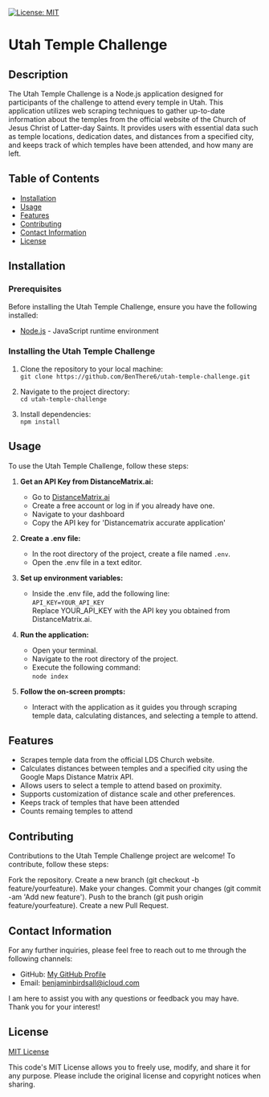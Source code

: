 [![License: MIT](https://img.shields.io/badge/License-MIT-yellow.svg)](https://opensource.org/licenses/MIT)

# Utah Temple Challenge 
  
## Description
  
The Utah Temple Challenge is a Node.js application designed for participants of the challenge to attend every temple in Utah. This application utilizes web scraping techniques to gather up-to-date information about the temples from the official website of the Church of Jesus Christ of Latter-day Saints. It provides users with essential data such as temple locations, dedication dates, and distances from a specified city, and keeps track of which temples have been attended, and how many are left.

## Table of Contents

* [Installation](#installation)<br>
* [Usage](#usage)<br>
* [Features](#features)<br>
* [Contributing](#contributing)<br>
* [Contact Information](#contact-information)<br>
* [License](#license)

## Installation

### Prerequisites
Before installing the Utah Temple Challenge, ensure you have the following installed:
* [Node.js](https://nodejs.org/en) - JavaScript runtime environment

### Installing the Utah Temple Challenge
1. Clone the repository to your local machine: <br>
`git clone https://github.com/BenThere6/utah-temple-challenge.git`<br>

2. Navigate to the project directory:<br>
`cd utah-temple-challenge`<br>

3. Install dependencies:<br>
`npm install`<br>

## Usage

To use the Utah Temple Challenge, follow these steps:

1. **Get an API Key from DistanceMatrix.ai:**
    * Go to [DistanceMatrix.ai](DistanceMatrix.ai)
    * Create a free account or log in if you already have one.
    * Navigate to your dashboard
    * Copy the API key for 'Distancematrix accurate application'

2. **Create a .env file:**
    * In the root directory of the project, create a file named `.env`.
    * Open the .env file in a text editor.

3. **Set up environment variables:**
    * Inside the .env file, add the following line:<br>
    `API_KEY=YOUR_API_KEY`<br>
    Replace YOUR_API_KEY with the API key you obtained from DistanceMatrix.ai.

4. **Run the application:**
    * Open your terminal.
    * Navigate to the root directory of the project.
    * Execute the following command:<br>
    `node index`<br>

5. **Follow the on-screen prompts:**
    * Interact with the application as it guides you through scraping temple data, calculating distances, and selecting a temple to attend.

## Features

* Scrapes temple data from the official LDS Church website.
* Calculates distances between temples and a specified city using the Google Maps Distance Matrix API.
* Allows users to select a temple to attend based on proximity.
* Supports customization of distance scale and other preferences.
* Keeps track of temples that have been attended
* Counts remaing temples to attend

## Contributing

Contributions to the Utah Temple Challenge project are welcome! To contribute, follow these steps:

Fork the repository.
Create a new branch (git checkout -b feature/yourfeature).
Make your changes.
Commit your changes (git commit -am 'Add new feature').
Push to the branch (git push origin feature/yourfeature).
Create a new Pull Request.

## Contact Information

For any further inquiries, please feel free to reach out to me through the following channels:
* GitHub: [My GitHub Profile](https://www.github.com/BenThere6)
* Email: benjaminbirdsall@icloud.com

I am here to assist you with any questions or feedback you may have. Thank you for your interest!

## License 

[MIT License](https://opensource.org/licenses/MIT)

This code's MIT License allows you to freely use, modify, and share it for any purpose. Please include the original license and copyright notices when sharing.